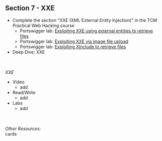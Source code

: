 ## **Section 7 - XXE** <br>
- Complete the section "XXE (XML External Entity Injection)" in the TCM Practical Web Hacking course
   - Portswigger lab: <a href="https://portswigger.net/web-security/xxe/lab-exploiting-xxe-to-retrieve-files">Exploiting XXE using external entities to retrieve files</a>
   - Portswigger lab: <a href="https://portswigger.net/web-security/xxe/lab-xxe-via-file-upload">Exploiting XXE via image file upload</a>
   - Portswigger lab: <a href="https://portswigger.net/web-security/xxe/lab-xinclude-attack">Exploiting XInclude to retrieve files</a>
- Deep Dive: XXE
<br><br><br>

*XXE*
- Video
   - add
- Read/Write
   - add
- Labs
   - add
<br><br><br>


*Other Resources:* <br>
cards
